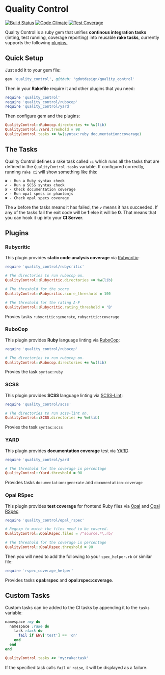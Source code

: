 Quality Control
===============
[![Build Status](https://travis-ci.org/gdotdesign/quality-control.svg?branch=master)](https://travis-ci.org/gdotdesign/quality-control)
[![Code Climate](https://codeclimate.com/github/gdotdesign/quality-control/badges/gpa.svg)](https://codeclimate.com/github/gdotdesign/quality-control)
[![Test Coverage](https://codeclimate.com/github/gdotdesign/quality-control/badges/coverage.svg)](https://codeclimate.com/github/gdotdesign/quality-control)

Quality Control is a ruby gem that unifies **continous integration tasks** (linting, test running, coverage reporting) into reusable **rake tasks**, currently supports the following [plugins.](#plugins)

## Quick Setup
Just add it to your gem file:
```ruby
gem 'quality_control', github: 'gdotdesign/quality_control'
```

Then in your **Rakefile** require it and other plugins that you need:
```ruby
require 'quality_control'
require 'quality_control/rubocop'
require 'quality_control/yard'
```

Then configure gem and the plugins:
```ruby
QualityControl::Rubocop.directories += %w(lib)
QualityControl::Yard.treshold = 98
QualityControl.tasks += %w(syntax:ruby documentation:coverage)
```
## The Tasks
Quality Control defines a rake task called `ci` which runs all the tasks that are defined in the `QualityControl.tasks` variable. If configured correctly, running `rake ci` will show something like this:
```
✘ - Run a Ruby syntax check
✔ - Run a SCSS syntax check
✘ - Check documentation coverage
✔ - Run opal specs in phantomjs
✘ - Check opal specs coverage
```
The `✘` before the tasks means it has failed, the `✔` means it has succeeded. If any of the tasks fail the exit code will be **1** else it will be **0**. That means that you can hook it up into your **CI Server**.

## Plugins
### Rubycritic
This plugin provides **static code analysis coverage** via [Rubycritic](https://github.com/whitesmith/rubycritic):
```ruby
require 'quality_control/rubycritic'

# The directories to run rubocop on.
QualityControl::Rubycritic.directories += %w(lib)

# The threshold for the score
QualityControl::Rubycritic.score_threshold = 100

# The threshold for the rating A-F
QualityControl::Rubycritic.rating_threshold = 'B'
```
Provies tasks `rubycritic:generate`, `rubycritic:coverage`

### RuboCop
This plugin provides **Ruby** language linting via [RuboCop](https://github.com/bbatsov/rubocop):
```ruby
require 'quality_control/rubocop'

# The directories to run rubocop on.
QualityControl::Rubocop.directories += %w(lib)
```
Provies the task `syntax:ruby`

### SCSS
This plugin provides **SCSS** language linting via [SCSS-Lint](https://github.com/causes/scss-lint):
```ruby
require 'quality_control/scss'

# The directories to run scss-lint on.
QualityControl::SCSS.directories += %w(lib)
```
Provies the task `syntax:scss`

### YARD
This plugin provides **documentation coverage** test via [YARD](http://yardoc.org/):
```ruby
require 'quality_control/yard'

# The threshold for the coverage in percentage
QualityControl::Yard.threshold = 98
```
Provides tasks `documentation:generate` and `documentation:coverage`

### Opal RSpec
This plugin provides **test coverage** for frontend Ruby files via [Opal](http://opalrb.org/) and [Opal RSpec](https://github.com/opal/opal-rspec):
```ruby
require 'quality_control/opal_rspec'

# Regexp to match the files need to be covered.
QualityControl::OpalRspec.files = /^source.*\.rb/

# The threshold for the coverage in percentage
QualityControl::OpalRspec.threshold = 90
```
Then you will need to add the following to your `spec_helper.rb` or similar file:
```ruby
require 'rspec_coverage_helper'
```
Provides tasks **opal:rspec** and **opal:rspec:coverage**.

## Custom Tasks
Custom tasks can be added to the CI tasks by appending it to the `tasks` variable:
```ruby
namespace :my do
  namespace :rake do
    task :task do
      fail if ENV['test'] == 'on'
    end
  end
end

QualityControl.tasks << 'my:rake:task'
```
If the specified task calls `fail` or `raise`, it will be displayed as a failure.
